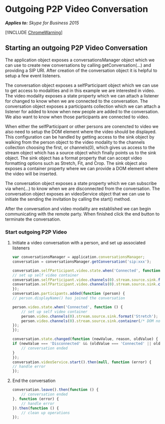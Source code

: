 
# Outgoing P2P Video Conversation


 _**Applies to:** Skype for Business 2015_

[!INCLUDE [ChromeWarning](includes/P2PChromeWarning.md)]

## Starting an outgoing P2P Video Conversation

The application object exposes a conversationsManager object which we can use to create new conversations by calling getConversation(...) and providing a SIP URI.  After creation of the conversation object it is helpful to setup a few event listeners.

The conversation object exposes a selfParticipant object which we can use to get access to modalities and in this example we are interested in video.  The video modality exposes a state property which we can attach a listener for changed to know when we are connected to the conversation.
The conversation object exposes a participants collection which we can attach a listener for added to know when new people are added to the conversation.  We also want to know when those participants are connected to video.

When either the selfParticipant or other persons are conencted to video we also need to setup the DOM element where the video should be displayed.  This configuration can be handled by getting access to the sink object by walking from the person object to the video modality to the channels collection choosing the first, or channels(0), which gives us access to the stream object which has a source object which finally points us to the sink object.  The sink object has a format property that can accept video formatting options such as Stretch, Fit, and Crop.  The sink object also exposes a container property where we can provide a DOM element where the video will be inserted.

The conversation object exposes a state property which we can subscribe via when(...) to know when we are disconnected from the conversation. The conversation object exposes an videoService object that we can use to initiate the sending the invitation by calling the start() method.

After the conversation and video modality are established we can begin communicating with the remote party.  When finished click the end button to terminate the conversation.


### Start outgoing P2P Video

1. Initiate a video conversation with a person, and set up associated listeners 

    ```js
    var conversationsManager = application.conversationsManager;
    conversation = conversationsManager.getConversation('sip:xxx');

    conversation.selfParticipant.video.state.when('Connected', function () {
    // set up self video container
    conversation.selfParticipant.video.channels(0).stream.source.sink.format('Stretch');
    conversation.selfParticipant.video.channels(0).stream.source.sink.container(/* DOM node */);
    });
    conversation.participants.added(function (person) {
    // person.displayName() has joined the conversation

    person.video.state.when('Connected', function () {
        // set up self video container
        person.video.channels(0).stream.source.sink.format('Stretch');
        person.video.channels(0).stream.source.sink.container(/* DOM node */);
    });
    });

    conversation.state.changed(function (newValue, reason, oldValue) {
    if (newValue === 'Disconnected' && (oldValue === 'Connected' || oldValue === 'Connecting')) {
        // conversation ended
    }
    });
    conversation.videoService.start().then(null, function (error) {
    // handle error
    });
    ```

2. End the conversation

    ```js
    conversation.leave().then(function () {
        // conversation ended
    }, function (error) {
        // handle error
    }).then(function () {
        // clean up operations
    });
    ```
